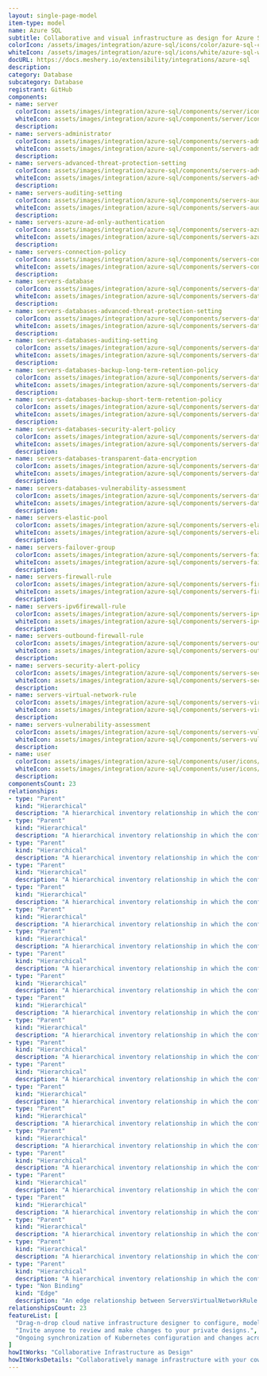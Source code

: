 ```yaml
---
layout: single-page-model
item-type: model
name: Azure SQL
subtitle: Collaborative and visual infrastructure as design for Azure SQL
colorIcon: /assets/images/integration/azure-sql/icons/color/azure-sql-color.svg
whiteIcon: /assets/images/integration/azure-sql/icons/white/azure-sql-white.svg
docURL: https://docs.meshery.io/extensibility/integrations/azure-sql
description: 
category: Database
subcategory: Database
registrant: GitHub
components: 
- name: server
  colorIcon: assets/images/integration/azure-sql/components/server/icons/color/server-color.svg
  whiteIcon: assets/images/integration/azure-sql/components/server/icons/white/server-white.svg
  description: 
- name: servers-administrator
  colorIcon: assets/images/integration/azure-sql/components/servers-administrator/icons/color/servers-administrator-color.svg
  whiteIcon: assets/images/integration/azure-sql/components/servers-administrator/icons/white/servers-administrator-white.svg
  description: 
- name: servers-advanced-threat-protection-setting
  colorIcon: assets/images/integration/azure-sql/components/servers-advanced-threat-protection-setting/icons/color/servers-advanced-threat-protection-setting-color.svg
  whiteIcon: assets/images/integration/azure-sql/components/servers-advanced-threat-protection-setting/icons/white/servers-advanced-threat-protection-setting-white.svg
  description: 
- name: servers-auditing-setting
  colorIcon: assets/images/integration/azure-sql/components/servers-auditing-setting/icons/color/servers-auditing-setting-color.svg
  whiteIcon: assets/images/integration/azure-sql/components/servers-auditing-setting/icons/white/servers-auditing-setting-white.svg
  description: 
- name: servers-azure-ad-only-authentication
  colorIcon: assets/images/integration/azure-sql/components/servers-azure-ad-only-authentication/icons/color/servers-azure-ad-only-authentication-color.svg
  whiteIcon: assets/images/integration/azure-sql/components/servers-azure-ad-only-authentication/icons/white/servers-azure-ad-only-authentication-white.svg
  description: 
- name: servers-connection-policy
  colorIcon: assets/images/integration/azure-sql/components/servers-connection-policy/icons/color/servers-connection-policy-color.svg
  whiteIcon: assets/images/integration/azure-sql/components/servers-connection-policy/icons/white/servers-connection-policy-white.svg
  description: 
- name: servers-database
  colorIcon: assets/images/integration/azure-sql/components/servers-database/icons/color/servers-database-color.svg
  whiteIcon: assets/images/integration/azure-sql/components/servers-database/icons/white/servers-database-white.svg
  description: 
- name: servers-databases-advanced-threat-protection-setting
  colorIcon: assets/images/integration/azure-sql/components/servers-databases-advanced-threat-protection-setting/icons/color/servers-databases-advanced-threat-protection-setting-color.svg
  whiteIcon: assets/images/integration/azure-sql/components/servers-databases-advanced-threat-protection-setting/icons/white/servers-databases-advanced-threat-protection-setting-white.svg
  description: 
- name: servers-databases-auditing-setting
  colorIcon: assets/images/integration/azure-sql/components/servers-databases-auditing-setting/icons/color/servers-databases-auditing-setting-color.svg
  whiteIcon: assets/images/integration/azure-sql/components/servers-databases-auditing-setting/icons/white/servers-databases-auditing-setting-white.svg
  description: 
- name: servers-databases-backup-long-term-retention-policy
  colorIcon: assets/images/integration/azure-sql/components/servers-databases-backup-long-term-retention-policy/icons/color/servers-databases-backup-long-term-retention-policy-color.svg
  whiteIcon: assets/images/integration/azure-sql/components/servers-databases-backup-long-term-retention-policy/icons/white/servers-databases-backup-long-term-retention-policy-white.svg
  description: 
- name: servers-databases-backup-short-term-retention-policy
  colorIcon: assets/images/integration/azure-sql/components/servers-databases-backup-short-term-retention-policy/icons/color/servers-databases-backup-short-term-retention-policy-color.svg
  whiteIcon: assets/images/integration/azure-sql/components/servers-databases-backup-short-term-retention-policy/icons/white/servers-databases-backup-short-term-retention-policy-white.svg
  description: 
- name: servers-databases-security-alert-policy
  colorIcon: assets/images/integration/azure-sql/components/servers-databases-security-alert-policy/icons/color/servers-databases-security-alert-policy-color.svg
  whiteIcon: assets/images/integration/azure-sql/components/servers-databases-security-alert-policy/icons/white/servers-databases-security-alert-policy-white.svg
  description: 
- name: servers-databases-transparent-data-encryption
  colorIcon: assets/images/integration/azure-sql/components/servers-databases-transparent-data-encryption/icons/color/servers-databases-transparent-data-encryption-color.svg
  whiteIcon: assets/images/integration/azure-sql/components/servers-databases-transparent-data-encryption/icons/white/servers-databases-transparent-data-encryption-white.svg
  description: 
- name: servers-databases-vulnerability-assessment
  colorIcon: assets/images/integration/azure-sql/components/servers-databases-vulnerability-assessment/icons/color/servers-databases-vulnerability-assessment-color.svg
  whiteIcon: assets/images/integration/azure-sql/components/servers-databases-vulnerability-assessment/icons/white/servers-databases-vulnerability-assessment-white.svg
  description: 
- name: servers-elastic-pool
  colorIcon: assets/images/integration/azure-sql/components/servers-elastic-pool/icons/color/servers-elastic-pool-color.svg
  whiteIcon: assets/images/integration/azure-sql/components/servers-elastic-pool/icons/white/servers-elastic-pool-white.svg
  description: 
- name: servers-failover-group
  colorIcon: assets/images/integration/azure-sql/components/servers-failover-group/icons/color/servers-failover-group-color.svg
  whiteIcon: assets/images/integration/azure-sql/components/servers-failover-group/icons/white/servers-failover-group-white.svg
  description: 
- name: servers-firewall-rule
  colorIcon: assets/images/integration/azure-sql/components/servers-firewall-rule/icons/color/servers-firewall-rule-color.svg
  whiteIcon: assets/images/integration/azure-sql/components/servers-firewall-rule/icons/white/servers-firewall-rule-white.svg
  description: 
- name: servers-ipv6firewall-rule
  colorIcon: assets/images/integration/azure-sql/components/servers-ipv6firewall-rule/icons/color/servers-ipv6firewall-rule-color.svg
  whiteIcon: assets/images/integration/azure-sql/components/servers-ipv6firewall-rule/icons/white/servers-ipv6firewall-rule-white.svg
  description: 
- name: servers-outbound-firewall-rule
  colorIcon: assets/images/integration/azure-sql/components/servers-outbound-firewall-rule/icons/color/servers-outbound-firewall-rule-color.svg
  whiteIcon: assets/images/integration/azure-sql/components/servers-outbound-firewall-rule/icons/white/servers-outbound-firewall-rule-white.svg
  description: 
- name: servers-security-alert-policy
  colorIcon: assets/images/integration/azure-sql/components/servers-security-alert-policy/icons/color/servers-security-alert-policy-color.svg
  whiteIcon: assets/images/integration/azure-sql/components/servers-security-alert-policy/icons/white/servers-security-alert-policy-white.svg
  description: 
- name: servers-virtual-network-rule
  colorIcon: assets/images/integration/azure-sql/components/servers-virtual-network-rule/icons/color/servers-virtual-network-rule-color.svg
  whiteIcon: assets/images/integration/azure-sql/components/servers-virtual-network-rule/icons/white/servers-virtual-network-rule-white.svg
  description: 
- name: servers-vulnerability-assessment
  colorIcon: assets/images/integration/azure-sql/components/servers-vulnerability-assessment/icons/color/servers-vulnerability-assessment-color.svg
  whiteIcon: assets/images/integration/azure-sql/components/servers-vulnerability-assessment/icons/white/servers-vulnerability-assessment-white.svg
  description: 
- name: user
  colorIcon: assets/images/integration/azure-sql/components/user/icons/color/user-color.svg
  whiteIcon: assets/images/integration/azure-sql/components/user/icons/white/user-white.svg
  description: 
componentsCount: 23
relationships: 
- type: "Parent"
  kind: "Hierarchical"
  description: "A hierarchical inventory relationship in which the configuration of (parent component) is patched with the configuration of (child component). "
- type: "Parent"
  kind: "Hierarchical"
  description: "A hierarchical inventory relationship in which the configuration of (parent component) is patched with the configuration of (child component). "
- type: "Parent"
  kind: "Hierarchical"
  description: "A hierarchical inventory relationship in which the configuration of (parent component) is patched with the configuration of (child component). "
- type: "Parent"
  kind: "Hierarchical"
  description: "A hierarchical inventory relationship in which the configuration of (parent component) is patched with the configuration of (child component). "
- type: "Parent"
  kind: "Hierarchical"
  description: "A hierarchical inventory relationship in which the configuration of (parent component) is patched with the configuration of (child component). "
- type: "Parent"
  kind: "Hierarchical"
  description: "A hierarchical inventory relationship in which the configuration of (parent component) is patched with the configuration of (child component). "
- type: "Parent"
  kind: "Hierarchical"
  description: "A hierarchical inventory relationship in which the configuration of (parent component) is patched with the configuration of (child component). "
- type: "Parent"
  kind: "Hierarchical"
  description: "A hierarchical inventory relationship in which the configuration of (parent component) is patched with the configuration of (child component). "
- type: "Parent"
  kind: "Hierarchical"
  description: "A hierarchical inventory relationship in which the configuration of (parent component) is patched with the configuration of (child component). "
- type: "Parent"
  kind: "Hierarchical"
  description: "A hierarchical inventory relationship in which the configuration of (parent component) is patched with the configuration of (child component). "
- type: "Parent"
  kind: "Hierarchical"
  description: "A hierarchical inventory relationship in which the configuration of (parent component) is patched with the configuration of (child component). "
- type: "Parent"
  kind: "Hierarchical"
  description: "A hierarchical inventory relationship in which the configuration of (parent component) is patched with the configuration of (child component). "
- type: "Parent"
  kind: "Hierarchical"
  description: "A hierarchical inventory relationship in which the configuration of (parent component) is patched with the configuration of (child component). "
- type: "Parent"
  kind: "Hierarchical"
  description: "A hierarchical inventory relationship in which the configuration of (parent component) is patched with the configuration of (child component). "
- type: "Parent"
  kind: "Hierarchical"
  description: "A hierarchical inventory relationship in which the configuration of (parent component) is patched with the configuration of (child component). "
- type: "Parent"
  kind: "Hierarchical"
  description: "A hierarchical inventory relationship in which the configuration of (parent component) is patched with the configuration of (child component). "
- type: "Parent"
  kind: "Hierarchical"
  description: "A hierarchical inventory relationship in which the configuration of (parent component) is patched with the configuration of (child component). "
- type: "Parent"
  kind: "Hierarchical"
  description: "A hierarchical inventory relationship in which the configuration of (parent component) is patched with the configuration of (child component). "
- type: "Parent"
  kind: "Hierarchical"
  description: "A hierarchical inventory relationship in which the configuration of (parent component) is patched with the configuration of (child component). "
- type: "Parent"
  kind: "Hierarchical"
  description: "A hierarchical inventory relationship in which the configuration of (parent component) is patched with the configuration of (child component). "
- type: "Parent"
  kind: "Hierarchical"
  description: "A hierarchical inventory relationship in which the configuration of (parent component) is patched with the configuration of (child component). "
- type: "Parent"
  kind: "Hierarchical"
  description: "A hierarchical inventory relationship in which the configuration of (parent component) is patched with the configuration of (child component). "
- type: "Non Binding"
  kind: "Edge"
  description: "An edge relationship between ServersVirtualNetworkRule and VirtualNetworksSubnet(azure-network)"
relationshipsCount: 23
featureList: [
  "Drag-n-drop cloud native infrastructure designer to configure, model, and deploy your workloads.",
  "Invite anyone to review and make changes to your private designs.",
  "Ongoing synchronization of Kubernetes configuration and changes across any number of clusters."
]
howItWorks: "Collaborative Infrastructure as Design"
howItWorksDetails: "Collaboratively manage infrastructure with your coworkers synchronously sharing the same designs."
---
```

